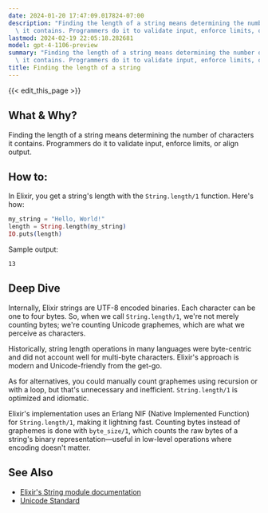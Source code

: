 ```yaml
---
date: 2024-01-20 17:47:09.017824-07:00
description: "Finding the length of a string means determining the number of characters\
  \ it contains. Programmers do it to validate input, enforce limits, or align\u2026"
lastmod: 2024-02-19 22:05:18.282681
model: gpt-4-1106-preview
summary: "Finding the length of a string means determining the number of characters\
  \ it contains. Programmers do it to validate input, enforce limits, or align\u2026"
title: Finding the length of a string
---
```


{{< edit_this_page >}}

## What & Why?
Finding the length of a string means determining the number of characters it contains. Programmers do it to validate input, enforce limits, or align output.

## How to:
In Elixir, you get a string's length with the `String.length/1` function. Here's how:

```elixir
my_string = "Hello, World!"
length = String.length(my_string)
IO.puts(length)
```

Sample output:

```
13
```

## Deep Dive
Internally, Elixir strings are UTF-8 encoded binaries. Each character can be one to four bytes. So, when we call `String.length/1`, we're not merely counting bytes; we're counting Unicode graphemes, which are what we perceive as characters.

Historically, string length operations in many languages were byte-centric and did not account well for multi-byte characters. Elixir's approach is modern and Unicode-friendly from the get-go.

As for alternatives, you could manually count graphemes using recursion or with a loop, but that's unnecessary and inefficient. `String.length/1` is optimized and idiomatic.

Elixir's implementation uses an Erlang NIF (Native Implemented Function) for `String.length/1`, making it lightning fast. Counting bytes instead of graphemes is done with `byte_size/1`, which counts the raw bytes of a string's binary representation—useful in low-level operations where encoding doesn't matter.

## See Also
- [Elixir's String module documentation](https://hexdocs.pm/elixir/String.html)
- [Unicode Standard](http://www.unicode.org/standard/standard.html)

